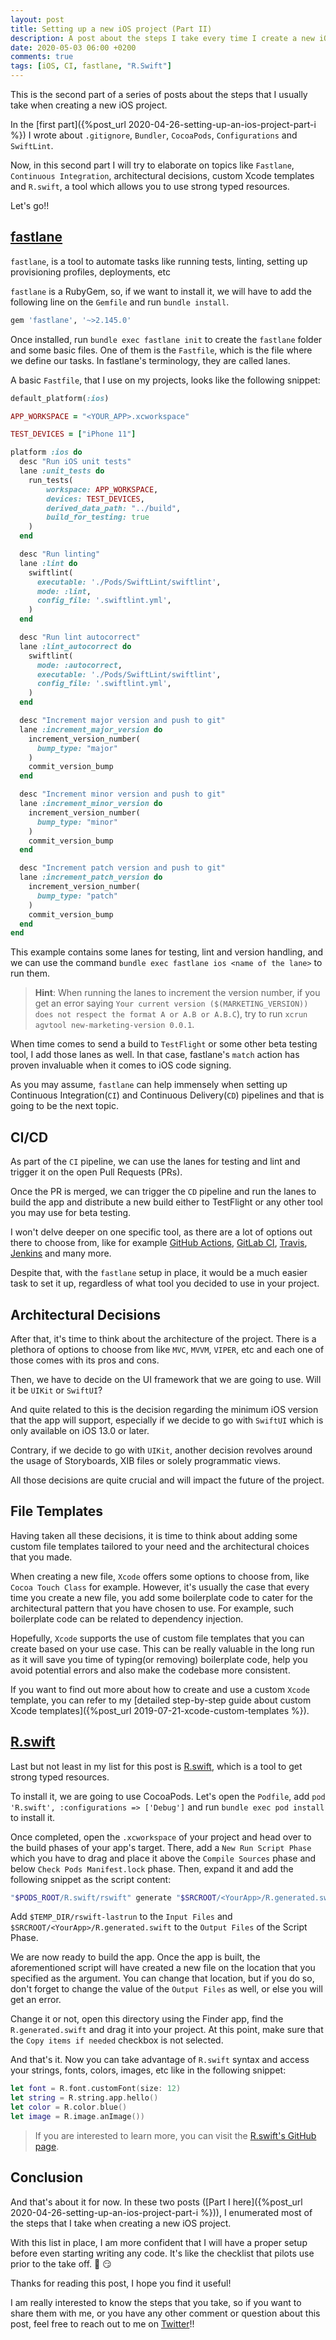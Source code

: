 ```yaml
---
layout: post
title: Setting up a new iOS project (Part II)
description: A post about the steps I take every time I create a new iOS project (fastlane, Continuous Integration, custom Xcode templates, R.swift)
date: 2020-05-03 06:00 +0200
comments: true
tags: [iOS, CI, fastlane, "R.Swift"]
---
```


This is the second part of a series of posts about the steps that I usually take when creating a new iOS project.

In the [first part]({%post_url 2020-04-26-setting-up-an-ios-project-part-i %}) I wrote about `.gitignore`, `Bundler`, `CocoaPods`, `Configurations` and `SwiftLint`.

Now, in this second part I will try to elaborate on topics like `Fastlane`, `Continuous Integration`, architectural decisions, custom Xcode templates and `R.swift`, a tool which allows you to use strong typed resources. 

Let's go!!

## [fastlane]

`fastlane`, is a tool to automate tasks like running tests, linting, setting up provisioning profiles, deployments, etc


`fastlane` is a RubyGem, so, if we want to install it, we will have to add the following line on the `Gemfile` and run `bundle install`.
```ruby
gem 'fastlane', '~>2.145.0'
``` 

Once installed, run `bundle exec fastlane init` to create the `fastlane` folder and some basic files. One of them is the `Fastfile`, which is the file where we define our tasks. In fastlane's terminology, they are called lanes.


A basic `Fastfile`, that I use on my projects, looks like the following snippet: 

```ruby
default_platform(:ios)

APP_WORKSPACE = "<YOUR_APP>.xcworkspace"

TEST_DEVICES = ["iPhone 11"]

platform :ios do
  desc "Run iOS unit tests"
  lane :unit_tests do
    run_tests(
        workspace: APP_WORKSPACE,
        devices: TEST_DEVICES,
        derived_data_path: "../build",
        build_for_testing: true
    )
  end

  desc "Run linting"
  lane :lint do
    swiftlint(
      executable: './Pods/SwiftLint/swiftlint',
      mode: :lint,
      config_file: '.swiftlint.yml',
    )
  end

  desc "Run lint autocorrect"
  lane :lint_autocorrect do
    swiftlint(
      mode: :autocorrect,
      executable: './Pods/SwiftLint/swiftlint',
      config_file: '.swiftlint.yml',
    )
  end

  desc "Increment major version and push to git"
  lane :increment_major_version do
    increment_version_number(
      bump_type: "major"
    )
    commit_version_bump
  end

  desc "Increment minor version and push to git"
  lane :increment_minor_version do
    increment_version_number(
      bump_type: "minor"
    )
    commit_version_bump
  end

  desc "Increment patch version and push to git"
  lane :increment_patch_version do
    increment_version_number(
      bump_type: "patch"
    )
    commit_version_bump
  end
end
```

This example contains some lanes for testing, lint and version handling, and we can use the command `bundle exec fastlane ios <name of the lane>` to run them.

> **Hint**: When running the lanes to increment the version number, if you get an error saying `Your current version ($(MARKETING_VERSION)) does not respect the format A or A.B or A.B.C`), try to run `xcrun agvtool new-marketing-version 0.0.1`.

When time comes to send a build to `TestFlight` or some other beta testing tool, I add those lanes as well. In that case, fastlane's `match` action has proven invaluable when it comes to iOS code signing.

As you may assume, `fastlane` can help immensely when setting up Continuous Integration(`CI`) and Continuous Delivery(`CD`) pipelines and that is going to be the next topic.

## CI/CD

As part of the `CI` pipeline, we can use the lanes for testing and lint and trigger it on the open Pull Requests (PRs).

Once the PR is merged, we can trigger the `CD` pipeline and run the lanes to build the app and distribute a new build either to TestFlight or any other tool you may use for beta testing. 

I won't delve deeper on one specific tool, as there are a lot of options out there to choose from, like for example [GitHub Actions], [GitLab CI], [Travis], [Jenkins] and many more.

Despite that, with the `fastlane` setup in place, it would be a much easier task to set it up, regardless of what tool you decided to use in your project. 


## Architectural Decisions

After that, it's time to think about the architecture of the project. There is a plethora of options to choose from like `MVC`, `MVVM`, `VIPER`, etc and each one of those comes with its pros and cons. 

Then, we have to decide on the UI framework that we are going to use. Will it be `UIKit` or `SwiftUI`?

And quite related to this is the decision regarding the minimum iOS version that the app will support, especially if we decide to go with `SwiftUI` which is only available on iOS 13.0 or later.

Contrary, if we decide to go with `UIKit`, another decision revolves around the usage of Storyboards, XIB files or solely programmatic views. 


All those decisions are quite crucial and will impact the future of the project.

## File Templates

Having taken all these decisions, it is time to think about adding some custom file templates tailored to your need and the architectural choices that you made.

When creating a new file, `Xcode` offers some options to choose from, like `Cocoa Touch Class` for example. However, it's usually the case that every time you create a new file, you add some boilerplate code to cater for the architectural pattern that you have chosen to use. For example, such boilerplate code can be related to dependency injection. 

Hopefully, `Xcode` supports the use of custom file templates that you can create based on your use case. This can be really valuable in the long run as it will save you time of typing(or removing) boilerplate code, help you avoid potential errors and also make the codebase more consistent. 

If you want to find out more about how to create and use a custom `Xcode` template, you can refer to my [detailed step-by-step guide about custom Xcode templates]({%post_url 2019-07-21-xcode-custom-templates %}).

## [R.swift]

Last but not least in my list for this post is [R.swift], which is a tool to get strong typed resources. 

To install it, we are going to use CocoaPods. Let's open the `Podfile`, add `pod 'R.swift', :configurations => ['Debug']` and run `bundle exec pod install` to install it. 

Once completed, open the `.xcworkspace` of your project and head over to the build phases of your app's target. There, add a `New Run Script Phase` which you have to drag and place it above the `Compile Sources` phase and below `Check Pods Manifest.lock` phase. Then, expand it and add the following snippet as the script content:

```sh
"$PODS_ROOT/R.swift/rswift" generate "$SRCROOT/<YourApp>/R.generated.swift"
```
Add `$TEMP_DIR/rswift-lastrun` to the `Input Files` and `$SRCROOT/<YourApp>/R.generated.swift` to the `Output Files` of the Script Phase.

We are now ready to build the app. Once the app is built, the aforementioned script will have created a new file on the location that you specified as the argument. You can change that location, but if you do so, don't forget to change the value of the `Output Files` as well, or else you will get an error. 

Change it or not, open this directory using the Finder app, find the `R.generated.swift` and drag it into your project. At this point, make sure that the `Copy items if needed` checkbox is not selected.

And that's it. Now you can take advantage of `R.swift` syntax and access your strings, fonts, colors, images, etc like in the following snippet:

```swift
let font = R.font.customFont(size: 12)
let string = R.string.app.hello()
let color = R.color.blue()
let image = R.image.anImage())
```

> If you are interested to learn more, you can visit the [R.swift's GitHub page].


## Conclusion

And that's about it for now. In these two posts ([Part I here]({%post_url 2020-04-26-setting-up-an-ios-project-part-i %})), I enumerated most of the steps that I take when creating a new iOS project. 

With this list in place, I am more confident that I will have a proper setup before even starting writing any code. It's like the checklist that pilots use prior to the take off. :rocket: :smirk:


Thanks for reading this post, I hope you find it useful!

I am really interested to know the steps that you take, so if you want to share them with me, or you have any other comment or question about this post, feel free to reach out to me on [Twitter]!!



[fastlane]: https://fastlane.tools/

[GitHub Actions]: https://github.com/features/actions
[GitLab CI]: https://docs.gitlab.com/ee/ci/
[Travis]: https://travis-ci.com/
[Jenkins]: https://www.jenkins.io/


[R.swift]: https://github.com/mac-cain13/R.swift
[R.swift's GitHub page]: https://github.com/mac-cain13/R.swift/blob/master/Documentation/Examples.md

[Twitter]: https://twitter.com/diamantidis_io
